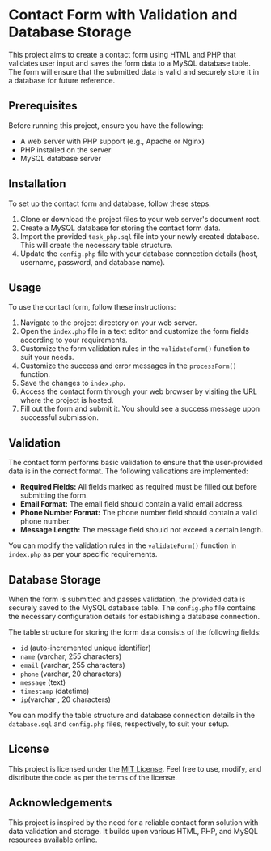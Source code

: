 # Contact Form with Validation and Database Storage

This project aims to create a contact form using HTML and PHP that validates user input and saves the form data to a MySQL database table. The form will ensure that the submitted data is valid and securely store it in a database for future reference.

## Prerequisites

Before running this project, ensure you have the following:

- A web server with PHP support (e.g., Apache or Nginx)
- PHP installed on the server
- MySQL database server

## Installation

To set up the contact form and database, follow these steps:

1. Clone or download the project files to your web server's document root.
2. Create a MySQL database for storing the contact form data.
3. Import the provided `task_php.sql` file into your newly created database. This will create the necessary table structure.
4. Update the `config.php` file with your database connection details (host, username, password, and database name).

## Usage

To use the contact form, follow these instructions:

1. Navigate to the project directory on your web server.
2. Open the `index.php` file in a text editor and customize the form fields according to your requirements.
3. Customize the form validation rules in the `validateForm()` function to suit your needs.
4. Customize the success and error messages in the `processForm()` function.
5. Save the changes to `index.php`.
6. Access the contact form through your web browser by visiting the URL where the project is hosted.
7. Fill out the form and submit it. You should see a success message upon successful submission.

## Validation

The contact form performs basic validation to ensure that the user-provided data is in the correct format. The following validations are implemented:

- **Required Fields:** All fields marked as required must be filled out before submitting the form.
- **Email Format:** The email field should contain a valid email address.
- **Phone Number Format:** The phone number field should contain a valid phone number.
- **Message Length:** The message field should not exceed a certain length.

You can modify the validation rules in the `validateForm()` function in `index.php` as per your specific requirements.

## Database Storage

When the form is submitted and passes validation, the provided data is securely saved to the MySQL database table. The `config.php` file contains the necessary configuration details for establishing a database connection.

The table structure for storing the form data consists of the following fields:

- `id` (auto-incremented unique identifier)
- `name` (varchar, 255 characters)
- `email` (varchar, 255 characters)
- `phone` (varchar, 20 characters)
- `message` (text)
- `timestamp` (datetime)
- `ip`(varchar , 20 characters)

You can modify the table structure and database connection details in the `database.sql` and `config.php` files, respectively, to suit your setup.

## License

This project is licensed under the [MIT License](LICENSE). Feel free to use, modify, and distribute the code as per the terms of the license.

## Acknowledgements

This project is inspired by the need for a reliable contact form solution with data validation and storage. It builds upon various HTML, PHP, and MySQL resources available online.

